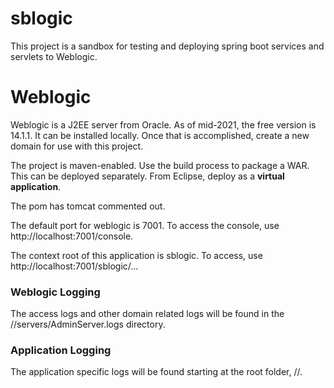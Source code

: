 # sblogic
This project is a sandbox for testing and deploying spring boot services and
servlets to Weblogic. 

# Weblogic
Weblogic is a J2EE server from Oracle. As of mid-2021, the free version is
14.1.1. It can be installed locally. Once that is accomplished, create a new
domain for use with this project.

The project is maven-enabled. Use the build process to package a WAR. This
can be deployed separately. From Eclipse, deploy as a **virtual application**.

The pom has tomcat commented out. 

The default port for weblogic is 7001. To access the console, use
http://localhost:7001/console.

The context root of this application is sblogic. To access, use
http://localhost:7001/sblogic/...

### Weblogic Logging
The access logs and other domain related logs will be found in the 
<install path>/<domain>/servers/AdminServer.logs directory.

### Application Logging
The application specific logs will be found starting at the root folder,
<install path>/<domain>/<log file path>.
